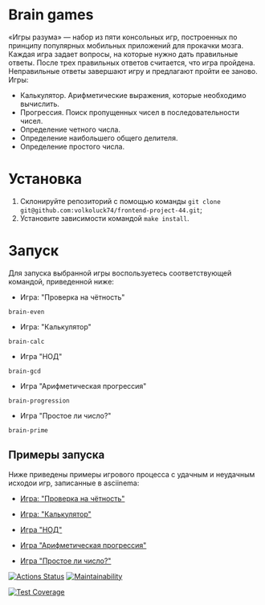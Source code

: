 # Brain games
«Игры разума» — набор из пяти консольных игр, построенных по принципу популярных мобильных приложений для прокачки мозга. Каждая игра задает вопросы, на которые нужно дать правильные ответы. После трех правильных ответов считается, что игра пройдена. Неправильные ответы завершают игру и предлагают пройти ее заново. Игры:
* Калькулятор. Арифметические выражения, которые необходимо вычислить.
* Прогрессия. Поиск пропущенных чисел в последовательности чисел.
* Определение четного числа.
* Определение наибольшего общего делителя.
* Определение простого числа.
# Установка
1. Склонируйте репозиторий с помощью команды `git clone git@github.com:volkoluck74/frontend-project-44.git`;
2. Установите зависимости командой `make install`.
# Запуск
Для запуска выбранной игры воспользуетесь соответствующей командой, приведенной ниже:
* Игра: "Проверка на чётность"
```
brain-even
```
* Игра: "Калькулятор"
```
brain-calc
```
* Игра "НОД"
```
brain-gcd
```
* Игра "Арифметическая прогрессия"
```
brain-progression
```
* Игра "Простое ли число?"
```
brain-prime
```
## Примеры запуска
Ниже приведены примеры игрового процесса с удачным и неудачным исходои игр, записанные в asciinema:

* [Игра: "Проверка на чётность"](https://asciinema.org/a/ByNA8sATYo9SFA1tvp1fJPx)

* [Игра: "Калькулятор"](https://asciinema.org/a/GlT8YsNaldxIAJSprcFA3n5gi)

* [Игра "НОД"](https://asciinema.org/a/JYjVAalMudAApcYROBnGPEvwS)

* [Игра "Арифметическая прогрессия"](https://asciinema.org/a/pk3IdphD43jQtPGC5fVClRg0N)

* [Игра "Простое ли число?"](https://asciinema.org/a/olrtUabMv1qDruvFru5ahF7Rq)

[![Actions Status](https://github.com/volkoluck74/frontend-project-44/actions/workflows/hexlet-check.yml/badge.svg)](https://github.com/volkoluck74/frontend-project-44/actions)
[![Maintainability](https://api.codeclimate.com/v1/badges/90951524e338cb9fe662/maintainability)](https://codeclimate.com/github/volkoluck74/frontend-project-44/maintainability)

[![Test Coverage](https://api.codeclimate.com/v1/badges/90951524e338cb9fe662/test_coverage)](https://codeclimate.com/github/volkoluck74/frontend-project-44/test_coverage)

